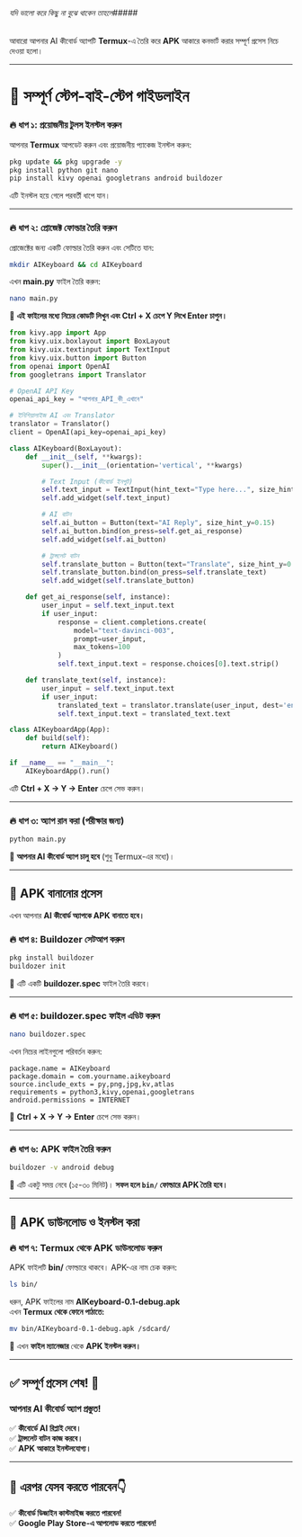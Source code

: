###### যদি ভালো করে কিছু না বুঝে থাকেন তাহলে#####
আবারো আপনার AI কীবোর্ড অ্যাপটি **Termux**-এ তৈরি করে **APK** আকারে কনভার্ট করার সম্পূর্ণ প্রসেস নিচে দেওয়া হলো।  

---

# **📌 সম্পূর্ণ স্টেপ-বাই-স্টেপ গাইডলাইন**  

### **🔥 ধাপ ১: প্রয়োজনীয় টুলস ইনস্টল করুন**  
আপনার **Termux** আপডেট করুন এবং প্রয়োজনীয় প্যাকেজ ইনস্টল করুন:  
```bash
pkg update && pkg upgrade -y
pkg install python git nano
pip install kivy openai googletrans android buildozer
```
এটি ইনস্টল হয়ে গেলে পরবর্তী ধাপে যান।

---

### **🔥 ধাপ ২: প্রোজেক্ট ফোল্ডার তৈরি করুন**  
প্রোজেক্টের জন্য একটি ফোল্ডার তৈরি করুন এবং সেটিতে যান:  
```bash
mkdir AIKeyboard && cd AIKeyboard
```
এখন **main.py** ফাইল তৈরি করুন:  
```bash
nano main.py
```
📌 **এই ফাইলের মধ্যে নিচের কোডটি লিখুন এবং Ctrl + X চেপে Y লিখে Enter চাপুন।**

```python
from kivy.app import App
from kivy.uix.boxlayout import BoxLayout
from kivy.uix.textinput import TextInput
from kivy.uix.button import Button
from openai import OpenAI
from googletrans import Translator

# OpenAI API Key
openai_api_key = "আপনার_API_কী_এখানে"

# ইনিশিয়ালাইজ AI এবং Translator
translator = Translator()
client = OpenAI(api_key=openai_api_key)

class AIKeyboard(BoxLayout):
    def __init__(self, **kwargs):
        super().__init__(orientation='vertical', **kwargs)

        # Text Input (কীবোর্ড ইনপুট)
        self.text_input = TextInput(hint_text="Type here...", size_hint_y=0.7)
        self.add_widget(self.text_input)

        # AI বাটন
        self.ai_button = Button(text="AI Reply", size_hint_y=0.15)
        self.ai_button.bind(on_press=self.get_ai_response)
        self.add_widget(self.ai_button)

        # ট্রান্সলেট বাটন
        self.translate_button = Button(text="Translate", size_hint_y=0.15)
        self.translate_button.bind(on_press=self.translate_text)
        self.add_widget(self.translate_button)

    def get_ai_response(self, instance):
        user_input = self.text_input.text
        if user_input:
            response = client.completions.create(
                model="text-davinci-003",
                prompt=user_input,
                max_tokens=100
            )
            self.text_input.text = response.choices[0].text.strip()

    def translate_text(self, instance):
        user_input = self.text_input.text
        if user_input:
            translated_text = translator.translate(user_input, dest='en')  # বাংলা থেকে ইংরেজি
            self.text_input.text = translated_text.text

class AIKeyboardApp(App):
    def build(self):
        return AIKeyboard()

if __name__ == "__main__":
    AIKeyboardApp().run()
```
এটি **Ctrl + X → Y → Enter** চেপে সেভ করুন।  

---

### **🔥 ধাপ ৩: অ্যাপ রান করা (পরীক্ষার জন্য)**
```bash
python main.py
```
📌 **আপনার AI কীবোর্ড অ্যাপ চালু হবে** (শুধু Termux-এর মধ্যে)।  

---

## **📌 APK বানানোর প্রসেস**  
এখন আপনার **AI কীবোর্ড অ্যাপকে APK বানাতে হবে।**  

### **🔥 ধাপ ৪: Buildozer সেটআপ করুন**  
```bash
pkg install buildozer
buildozer init
```
📌 এটি একটি **buildozer.spec** ফাইল তৈরি করবে।  

---

### **🔥 ধাপ ৫: buildozer.spec ফাইল এডিট করুন**  
```bash
nano buildozer.spec
```
এখন নিচের লাইনগুলো পরিবর্তন করুন:

```
package.name = AIKeyboard
package.domain = com.yourname.aikeyboard
source.include_exts = py,png,jpg,kv,atlas
requirements = python3,kivy,openai,googletrans
android.permissions = INTERNET
```
📌 **Ctrl + X → Y → Enter** চেপে সেভ করুন।  

---

### **🔥 ধাপ ৬: APK ফাইল তৈরি করুন**  
```bash
buildozer -v android debug
```
📌 এটি একটু সময় নেবে (১৫-৩০ মিনিট)। **সফল হলে `bin/` ফোল্ডারে APK তৈরি হবে।**  

---

## **📌 APK ডাউনলোড ও ইনস্টল করা**
### **🔥 ধাপ ৭: Termux থেকে APK ডাউনলোড করুন**
APK ফাইলটি **bin/** ফোল্ডারে থাকবে। APK-এর নাম চেক করুন:  
```bash
ls bin/
```
ধরুন, APK ফাইলের নাম **AIKeyboard-0.1-debug.apk**  
এখন **Termux থেকে ফোনে পাঠাতে:**  
```bash
mv bin/AIKeyboard-0.1-debug.apk /sdcard/
```
📌 এখন **ফাইল ম্যানেজার** থেকে **APK ইনস্টল করুন।**  

---

## **✅ সম্পূর্ণ প্রসেস শেষ! 🎉**  
### **আপনার AI কীবোর্ড অ্যাপ প্রস্তুত!**  
✅ **কীবোর্ডে AI রিপ্লাই দেবে।**  
✅ **ট্রান্সলেট বাটন কাজ করবে।**  
✅ **APK আকারে ইনস্টলযোগ্য।**  

---

## **🚀 এরপর যেসব করতে পারবেন👇**
✅ **কীবোর্ড ডিজাইন কাস্টমাইজ করতে পারবেন!**  
✅ **Google Play Store-এ আপলোড করতে পারবেন!**  
